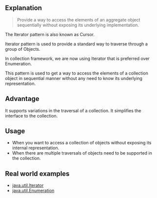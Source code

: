 
## Explanation

> Provide a way to access the elements of an aggregate object sequentially without exposing its underlying implementation.

The Iterator pattern is also known as Cursor.


Iterator pattern is used to provide a standard way to traverse through a group of Objects. 

In collection framework, we are now using Iterator that is preferred over Enumeration.

This pattern is used to get a way to access the elements of a collection object in sequential manner without any need to know its underlying representation.

## Advantage

It supports variations in the traversal of a collection.
It simplifies the interface to the collection.

## Usage

* When you want to access a collection of objects without exposing its internal representation.
* When there are multiple traversals of objects need to be supported in the collection.


## Real world examples

* [java.util.Iterator](http://docs.oracle.com/javase/8/docs/api/java/util/Iterator.html)
* [java.util.Enumeration](http://docs.oracle.com/javase/8/docs/api/java/util/Enumeration.html)
